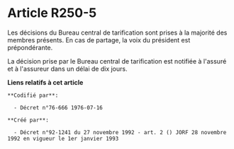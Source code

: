 # Article R250-5

Les décisions du Bureau central de tarification sont prises à la majorité des membres présents. En cas de partage, la voix du
président est prépondérante.

La décision prise par le Bureau central de tarification est notifiée à l'assuré et à l'assureur dans un délai de dix jours.

**Liens relatifs à cet article**

	**Codifié par**:

	  - Décret n°76-666 1976-07-16

	**Créé par**:

	  - Décret n°92-1241 du 27 novembre 1992 - art. 2 () JORF 28 novembre 1992 en vigueur le 1er janvier 1993
